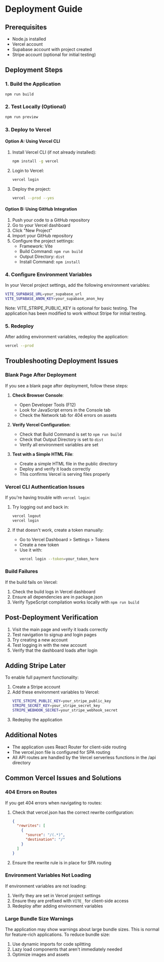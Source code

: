 # Deployment Guide

## Prerequisites
- Node.js installed
- Vercel account
- Supabase account with project created
- Stripe account (optional for initial testing)

## Deployment Steps

### 1. Build the Application
```bash
npm run build
```

### 2. Test Locally (Optional)
```bash
npm run preview
```

### 3. Deploy to Vercel

#### Option A: Using Vercel CLI
1. Install Vercel CLI (if not already installed):
   ```bash
   npm install -g vercel
   ```

2. Login to Vercel:
   ```bash
   vercel login
   ```

3. Deploy the project:
   ```bash
   vercel --prod --yes
   ```

#### Option B: Using GitHub Integration
1. Push your code to a GitHub repository
2. Go to your Vercel dashboard
3. Click "New Project"
4. Import your GitHub repository
5. Configure the project settings:
   - Framework: Vite
   - Build Command: `npm run build`
   - Output Directory: `dist`
   - Install Command: `npm install`

### 4. Configure Environment Variables
In your Vercel project settings, add the following environment variables:

```bash
VITE_SUPABASE_URL=your_supabase_url
VITE_SUPABASE_ANON_KEY=your_supabase_anon_key
```

Note: VITE_STRIPE_PUBLIC_KEY is optional for basic testing. The application has been modified to work without Stripe for initial testing.

### 5. Redeploy
After adding environment variables, redeploy the application:
```bash
vercel --prod
```

## Troubleshooting Deployment Issues

### Blank Page After Deployment

If you see a blank page after deployment, follow these steps:

1. **Check Browser Console**:
   - Open Developer Tools (F12)
   - Look for JavaScript errors in the Console tab
   - Check the Network tab for 404 errors on assets

2. **Verify Vercel Configuration**:
   - Check that Build Command is set to `npm run build`
   - Check that Output Directory is set to `dist`
   - Verify all environment variables are set

3. **Test with a Simple HTML File**:
   - Create a simple HTML file in the public directory
   - Deploy and verify it loads correctly
   - This confirms Vercel is serving files properly

### Vercel CLI Authentication Issues

If you're having trouble with `vercel login`:

1. Try logging out and back in:
   ```bash
   vercel logout
   vercel login
   ```

2. If that doesn't work, create a token manually:
   - Go to Vercel Dashboard > Settings > Tokens
   - Create a new token
   - Use it with:
     ```bash
     vercel login --token=your_token_here
     ```

### Build Failures

If the build fails on Vercel:

1. Check the build logs in Vercel dashboard
2. Ensure all dependencies are in package.json
3. Verify TypeScript compilation works locally with `npm run build`

## Post-Deployment Verification

1. Visit the main page and verify it loads correctly
2. Test navigation to signup and login pages
3. Try creating a new account
4. Test logging in with the new account
5. Verify that the dashboard loads after login

## Adding Stripe Later

To enable full payment functionality:

1. Create a Stripe account
2. Add these environment variables to Vercel:
   ```bash
   VITE_STRIPE_PUBLIC_KEY=your_stripe_public_key
   STRIPE_SECRET_KEY=your_stripe_secret_key
   STRIPE_WEBHOOK_SECRET=your_stripe_webhook_secret
   ```
3. Redeploy the application

## Additional Notes

- The application uses React Router for client-side routing
- The vercel.json file is configured for SPA routing
- All API routes are handled by the Vercel serverless functions in the /api directory

## Common Vercel Issues and Solutions

### 404 Errors on Routes

If you get 404 errors when navigating to routes:

1. Check that vercel.json has the correct rewrite configuration:
   ```json
   {
     "rewrites": [
       {
         "source": "/(.*)",
         "destination": "/"
       }
     ]
   }
   ```

2. Ensure the rewrite rule is in place for SPA routing

### Environment Variables Not Loading

If environment variables are not loading:

1. Verify they are set in Vercel project settings
2. Ensure they are prefixed with `VITE_` for client-side access
3. Redeploy after adding environment variables

### Large Bundle Size Warnings

The application may show warnings about large bundle sizes. This is normal for feature-rich applications. To reduce bundle size:

1. Use dynamic imports for code splitting
2. Lazy load components that aren't immediately needed
3. Optimize images and assets